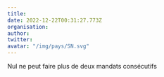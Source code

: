 ```yaml
---
title: 
date: 2022-12-22T00:31:27.773Z
organisation: 
author: 
twitter: 
avatar: "/img/pays/SN.svg"
---
```


Nul ne peut faire plus de deux mandats consécutifs 
